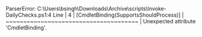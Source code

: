 ParserError: C:\Users\bsingh\Downloads\Archive\scripts\Invoke-DailyChecks.ps1:4
Line |
   4 |  [CmdletBinding(SupportsShouldProcess)]
     |  ~~~~~~~~~~~~~~~~~~~~~~~~~~~~~~~~~~~~~~
     | Unexpected attribute 'CmdletBinding'.
